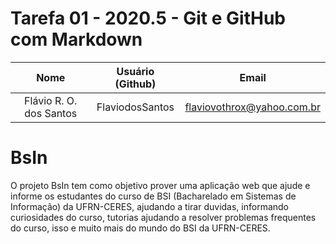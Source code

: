 # Tarefa 01 - 2020.5 - Git e GitHub com Markdown

|              Nome            | Usuário (Github) |          Email           |
| :--------------------------: | :--------------: | :----------------------: |
| Flávio R. O. dos Santos |  FlaviodosSantos   | flaviovothrox@yahoo.com.br |


# BsIn

O projeto BsIn tem como objetivo prover uma aplicação web que ajude e informe os estudantes do curso de BSI (Bacharelado em Sistemas de Informação) da UFRN-CERES, ajudando a tirar duvidas, informando curiosidades do curso, tutorias ajudando a resolver problemas frequentes do curso, isso e muito mais do mundo do BSI da UFRN-CERES.